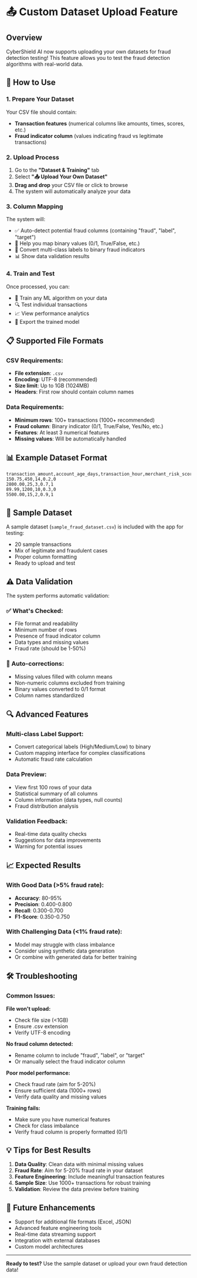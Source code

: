 # 📤 Custom Dataset Upload Feature

## Overview
CyberShield AI now supports uploading your own datasets for fraud detection testing! This feature allows you to test the fraud detection algorithms with real-world data.

## 🚀 How to Use

### 1. Prepare Your Dataset
Your CSV file should contain:
- **Transaction features** (numerical columns like amounts, times, scores, etc.)
- **Fraud indicator column** (values indicating fraud vs legitimate transactions)

### 2. Upload Process
1. Go to the **"Dataset & Training"** tab
2. Select **"📤 Upload Your Own Dataset"**
3. **Drag and drop** your CSV file or click to browse
4. The system will automatically analyze your data

### 3. Column Mapping
The system will:
- ✅ Auto-detect potential fraud columns (containing "fraud", "label", "target")
- 🔄 Help you map binary values (0/1, True/False, etc.)
- 🎯 Convert multi-class labels to binary fraud indicators
- 📊 Show data validation results

### 4. Train and Test
Once processed, you can:
- 🚀 Train any ML algorithm on your data
- 🔍 Test individual transactions
- 📈 View performance analytics
- 💾 Export the trained model

## 📋 Supported File Formats

### CSV Requirements:
- **File extension**: `.csv`
- **Encoding**: UTF-8 (recommended)
- **Size limit**: Up to 1GB (1024MB)
- **Headers**: First row should contain column names

### Data Requirements:
- **Minimum rows**: 100+ transactions (1000+ recommended)
- **Fraud column**: Binary indicator (0/1, True/False, Yes/No, etc.)
- **Features**: At least 3 numerical features
- **Missing values**: Will be automatically handled

## 📊 Example Dataset Format

```csv
transaction_amount,account_age_days,transaction_hour,merchant_risk_score,is_fraud
150.75,450,14,0.2,0
2800.00,25,3,0.7,1
89.99,1200,10,0.3,0
5500.00,15,2,0.9,1
```

## 🎯 Sample Dataset
A sample dataset (`sample_fraud_dataset.csv`) is included with the app for testing:
- 20 sample transactions
- Mix of legitimate and fraudulent cases
- Proper column formatting
- Ready to upload and test

## ⚠️ Data Validation

The system performs automatic validation:

### ✅ What's Checked:
- File format and readability
- Minimum number of rows
- Presence of fraud indicator column
- Data types and missing values
- Fraud rate (should be 1-50%)

### 🔧 Auto-corrections:
- Missing values filled with column means
- Non-numeric columns excluded from training
- Binary values converted to 0/1 format
- Column names standardized

## 🔍 Advanced Features

### Multi-class Label Support:
- Convert categorical labels (High/Medium/Low) to binary
- Custom mapping interface for complex classifications
- Automatic fraud rate calculation

### Data Preview:
- View first 100 rows of your data
- Statistical summary of all columns
- Column information (data types, null counts)
- Fraud distribution analysis

### Validation Feedback:
- Real-time data quality checks
- Suggestions for data improvements
- Warning for potential issues

## 📈 Expected Results

### With Good Data (>5% fraud rate):
- **Accuracy**: 80-95%
- **Precision**: 0.400-0.800
- **Recall**: 0.300-0.700
- **F1-Score**: 0.350-0.750

### With Challenging Data (<1% fraud rate):
- Model may struggle with class imbalance
- Consider using synthetic data generation
- Or combine with generated data for better training

## 🛠️ Troubleshooting

### Common Issues:

**File won't upload:**
- Check file size (<1GB)
- Ensure .csv extension
- Verify UTF-8 encoding

**No fraud column detected:**
- Rename column to include "fraud", "label", or "target"
- Or manually select the fraud indicator column

**Poor model performance:**
- Check fraud rate (aim for 5-20%)
- Ensure sufficient data (1000+ rows)
- Verify data quality and missing values

**Training fails:**
- Make sure you have numerical features
- Check for class imbalance
- Verify fraud column is properly formatted (0/1)

## 💡 Tips for Best Results

1. **Data Quality**: Clean data with minimal missing values
2. **Fraud Rate**: Aim for 5-20% fraud rate in your dataset
3. **Feature Engineering**: Include meaningful transaction features
4. **Sample Size**: Use 1000+ transactions for robust training
5. **Validation**: Review the data preview before training

## 🔮 Future Enhancements

- Support for additional file formats (Excel, JSON)
- Advanced feature engineering tools
- Real-time data streaming support
- Integration with external databases
- Custom model architectures

---
**Ready to test?** Use the sample dataset or upload your own fraud detection data!
